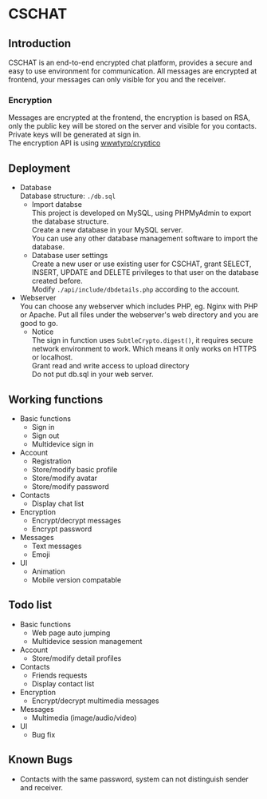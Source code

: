 # CSCHAT
## Introduction
CSCHAT is an end-to-end encrypted chat platform, provides a secure and easy to use environment for communication. All messages are encrypted at frontend, your messages can only visible for you and the receiver.
### Encryption
Messages are encrypted at the frontend, the encryption is based on RSA, only the public key will be stored on the server and visible for you contacts. Private keys will be generated at sign in.  
The encryption API is using [wwwtyro/cryptico](https://github.com/wwwtyro/cryptico)
## Deployment
- Database  
  Database structure: `./db.sql`
  - Import databse  
  This project is developed on MySQL, using PHPMyAdmin to export the database structure.  
  Create a new database in your MySQL server.  
  You can use any other database management software to import the database.
  - Database user settings  
  Create a new user or use existing user for CSCHAT, grant SELECT, INSERT, UPDATE and DELETE privileges to that user on the database created before.  
  Modify `./api/include/dbdetails.php` according to the account.
- Webserver  
  You can choose any webserver which includes PHP, eg. Nginx with PHP or Apache. Put all files under the webserver's web directory and you are good to go.
  - Notice  
  The sign in function uses `SubtleCrypto.digest()`, it requires secure network environment to work. Which means it only works on HTTPS or localhost.  
  Grant read and write access to upload directory  
  Do not put db.sql in your web server.

## Working functions
- Basic functions
  - Sign in
  - Sign out
  - Multidevice sign in
- Account
  - Registration
  - Store/modify basic profile
  - Store/modify avatar
  - Store/modify password
- Contacts
  - Display chat list
- Encryption
  - Encrypt/decrypt messages
  - Encrypt password
- Messages
  - Text messages
  - Emoji
- UI
  - Animation
  - Mobile version compatable
## Todo list
- Basic functions
  - Web page auto jumping
  - Multidevice session management
- Account
  - Store/modify detail profiles
- Contacts
  - Friends requests
  - Display contact list
- Encryption
  - Encrypt/decrypt multimedia messages
- Messages
  - Multimedia (image/audio/video)
- UI
  - Bug fix
## Known Bugs
- Contacts with the same password, system can not distinguish sender and receiver.